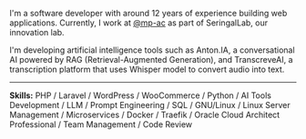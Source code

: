 I'm a software developer with around 12 years of experience building web applications. Currently, I work at [@mp-ac](https://github.com/mp-ac) as part of SeringalLab, our innovation lab.

I'm developing artificial intelligence tools such as Anton.IA, a conversational AI powered by RAG (Retrieval-Augmented Generation), and TranscreveAI, a transcription platform that uses Whisper model to convert audio into text.

  ---

**Skills:** PHP / Laravel / WordPress / WooCommerce / Python / AI Tools Development / LLM / Prompt Engineering / SQL / GNU/Linux / Linux Server Management / Microservices / Docker / Traefik / Oracle Cloud Architect Professional / Team Management / Code Review
